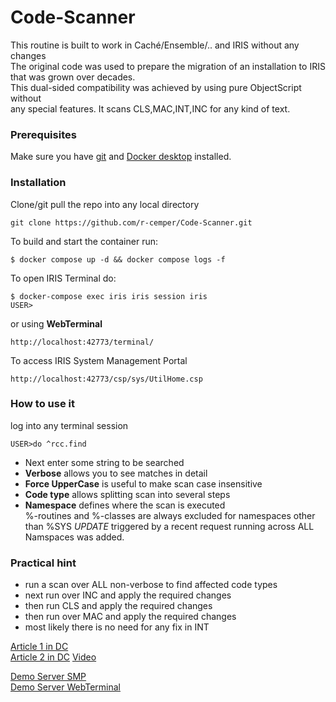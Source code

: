 # Code-Scanner
This routine is built to work in Caché/Ensemble/.. and IRIS without any changes  
The original code was used to prepare the migration of an installation to IRIS   
that was grown over decades.  
This dual-sided compatibility was achieved by using pure ObjectScript without  
any special features. It scans CLS,MAC,INT,INC for any kind of text.
### Prerequisites
Make sure you have [git](https://git-scm.com/book/en/v2/Getting-Started-Installing-Git) and [Docker desktop](https://www.docker.com/products/docker-desktop) installed.
### Installation
Clone/git pull the repo into any local directory
```
git clone https://github.com/r-cemper/Code-Scanner.git
```
To build and start the container run:
```
$ docker compose up -d && docker compose logs -f
```
To open IRIS Terminal do:
```
$ docker-compose exec iris iris session iris
USER>
```
or using **WebTerminal**
```
http://localhost:42773/terminal/
```
To access IRIS System Management Portal
```
http://localhost:42773/csp/sys/UtilHome.csp
```
### How to use it
log into any terminal session
```
USER>do ^rcc.find
```
- Next enter some string to be searched    
- **Verbose** allows you to see matches in detail 
- **Force UpperCase** is useful to make scan case insensitive
- **Code type** allows splitting scan into several steps
- **Namespace** defines where the scan is executed    
  %-routines and %-classes are always excluded for
  namespaces other than %SYS
  *UPDATE*  triggered by a recent request
  running across ALL Namspaces was added.
 

### Practical hint
- run a scan over ALL non-verbose to find affected code types
- next run over INC and apply the required changes
- then run CLS and apply the required changes
- then run over MAC and apply the required changes
- most likely there is no need for any fix in INT 

[Article 1 in DC](https://community.intersystems.com/post/code-scanner)   
[Article 2 in DC](https://community.intersystems.com/post/code-scanner-enhanced) 
[Video](https://youtu.be/JpRJzDNp96c)    

[Demo Server SMP](https://code-scanner.demo.community.intersystems.com/csp/sys/UtilHome.csp)   
[Demo Server WebTerminal](https://code-scanner.demo.community.intersystems.com/terminal/)    
